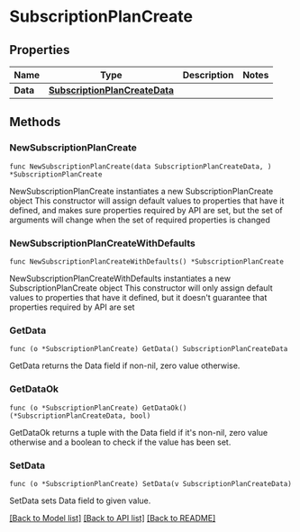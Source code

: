 # SubscriptionPlanCreate

## Properties

Name | Type | Description | Notes
------------ | ------------- | ------------- | -------------
**Data** | [**SubscriptionPlanCreateData**](SubscriptionPlanCreateData.md) |  | 

## Methods

### NewSubscriptionPlanCreate

`func NewSubscriptionPlanCreate(data SubscriptionPlanCreateData, ) *SubscriptionPlanCreate`

NewSubscriptionPlanCreate instantiates a new SubscriptionPlanCreate object
This constructor will assign default values to properties that have it defined,
and makes sure properties required by API are set, but the set of arguments
will change when the set of required properties is changed

### NewSubscriptionPlanCreateWithDefaults

`func NewSubscriptionPlanCreateWithDefaults() *SubscriptionPlanCreate`

NewSubscriptionPlanCreateWithDefaults instantiates a new SubscriptionPlanCreate object
This constructor will only assign default values to properties that have it defined,
but it doesn't guarantee that properties required by API are set

### GetData

`func (o *SubscriptionPlanCreate) GetData() SubscriptionPlanCreateData`

GetData returns the Data field if non-nil, zero value otherwise.

### GetDataOk

`func (o *SubscriptionPlanCreate) GetDataOk() (*SubscriptionPlanCreateData, bool)`

GetDataOk returns a tuple with the Data field if it's non-nil, zero value otherwise
and a boolean to check if the value has been set.

### SetData

`func (o *SubscriptionPlanCreate) SetData(v SubscriptionPlanCreateData)`

SetData sets Data field to given value.



[[Back to Model list]](../README.md#documentation-for-models) [[Back to API list]](../README.md#documentation-for-api-endpoints) [[Back to README]](../README.md)


